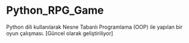 # Python_RPG_Game
Python dili kullanılarak Nesne Tabanlı Programlama (OOP) ile yapılan bir oyun çalışması. [Güncel olarak geliştiriliyor]

